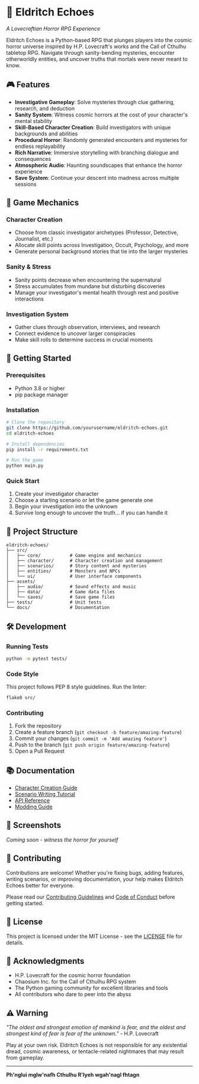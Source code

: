 # 🌙 Eldritch Echoes

*A Lovecraftian Horror RPG Experience*

Eldritch Echoes is a Python-based RPG that plunges players into the cosmic horror universe inspired by H.P. Lovecraft's works and the Call of Cthulhu tabletop RPG. Navigate through sanity-bending mysteries, encounter otherworldly entities, and uncover truths that mortals were never meant to know.

## 🎮 Features

- **Investigative Gameplay**: Solve mysteries through clue gathering, research, and deduction
- **Sanity System**: Witness cosmic horrors at the cost of your character's mental stability
- **Skill-Based Character Creation**: Build investigators with unique backgrounds and abilities
- **Procedural Horror**: Randomly generated encounters and mysteries for endless replayability
- **Rich Narrative**: Immersive storytelling with branching dialogue and consequences
- **Atmospheric Audio**: Haunting soundscapes that enhance the horror experience
- **Save System**: Continue your descent into madness across multiple sessions

## 🎲 Game Mechanics

### Character Creation
- Choose from classic investigator archetypes (Professor, Detective, Journalist, etc.)
- Allocate skill points across Investigation, Occult, Psychology, and more
- Generate personal background stories that tie into the larger mysteries

### Sanity & Stress
- Sanity points decrease when encountering the supernatural
- Stress accumulates from mundane but disturbing discoveries
- Manage your investigator's mental health through rest and positive interactions

### Investigation System
- Gather clues through observation, interviews, and research
- Connect evidence to uncover larger conspiracies
- Make skill rolls to determine success in crucial moments

## 🚀 Getting Started

### Prerequisites
- Python 3.8 or higher
- pip package manager

### Installation

```bash
# Clone the repository
git clone https://github.com/yourusername/eldritch-echoes.git
cd eldritch-echoes

# Install dependencies
pip install -r requirements.txt

# Run the game
python main.py
```

### Quick Start

1. Create your investigator character
2. Choose a starting scenario or let the game generate one
3. Begin your investigation into the unknown
4. Survive long enough to uncover the truth... if you can handle it

## 📁 Project Structure

```
eldritch-echoes/
├── src/
│   ├── core/           # Game engine and mechanics
│   ├── character/      # Character creation and management
│   ├── scenarios/      # Story content and mysteries
│   ├── entities/       # Monsters and NPCs
│   └── ui/             # User interface components
├── assets/
│   ├── audio/          # Sound effects and music
│   ├── data/           # Game data files
│   └── saves/          # Save game files
├── tests/              # Unit tests
└── docs/               # Documentation
```

## 🛠️ Development

### Running Tests
```bash
python -m pytest tests/
```

### Code Style
This project follows PEP 8 style guidelines. Run the linter:
```bash
flake8 src/
```

### Contributing
1. Fork the repository
2. Create a feature branch (`git checkout -b feature/amazing-feature`)
3. Commit your changes (`git commit -m 'Add amazing feature'`)
4. Push to the branch (`git push origin feature/amazing-feature`)
5. Open a Pull Request

## 📚 Documentation

- [Character Creation Guide](docs/character-creation.md)
- [Scenario Writing Tutorial](docs/scenario-writing.md)
- [API Reference](docs/api-reference.md)
- [Modding Guide](docs/modding.md)

## 🎨 Screenshots

*Coming soon - witness the horror for yourself*

## 🤝 Contributing

Contributions are welcome! Whether you're fixing bugs, adding features, writing scenarios, or improving documentation, your help makes Eldritch Echoes better for everyone.

Please read our [Contributing Guidelines](CONTRIBUTING.md) and [Code of Conduct](CODE_OF_CONDUCT.md) before getting started.

## 📄 License

This project is licensed under the MIT License - see the [LICENSE](LICENSE) file for details.

## 🙏 Acknowledgments

- H.P. Lovecraft for the cosmic horror foundation
- Chaosium Inc. for the Call of Cthulhu RPG system
- The Python gaming community for excellent libraries and tools
- All contributors who dare to peer into the abyss

## ⚠️ Warning

*"The oldest and strongest emotion of mankind is fear, and the oldest and strongest kind of fear is fear of the unknown."* - H.P. Lovecraft

Play at your own risk. Eldritch Echoes is not responsible for any existential dread, cosmic awareness, or tentacle-related nightmares that may result from gameplay.

---

**Ph'nglui mglw'nafh Cthulhu R'lyeh wgah'nagl fhtagn**
